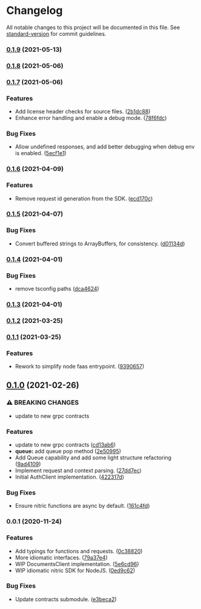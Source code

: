 # Changelog

All notable changes to this project will be documented in this file. See [standard-version](https://github.com/conventional-changelog/standard-version) for commit guidelines.

### [0.1.9](https://github.com/nitrictech/node-sdk/compare/v0.1.8...v0.1.9) (2021-05-13)

### [0.1.8](https://github.com/nitrictech/node-sdk/compare/v0.1.7...v0.1.8) (2021-05-06)

### [0.1.7](https://github.com/nitrictech/node-sdk/compare/v0.1.6...v0.1.7) (2021-05-06)


### Features

* Add license header checks for source files. ([2b1dc88](https://github.com/nitrictech/node-sdk/commit/2b1dc88646f653dbcb0245197aad034df9247954))
* Enhance error handling and enable a debug mode. ([78f6fdc](https://github.com/nitrictech/node-sdk/commit/78f6fdc87876ce06afbf4752c7de9e6eb5ca2130))


### Bug Fixes

* Allow undefined responses, and add better debugging when debug env is enabled.  ([5ecf1e1](https://github.com/nitrictech/node-sdk/commit/5ecf1e17829bfde80acda3134f76c74e49334b38))

### [0.1.6](https://github.com/nitrictech/node-sdk/compare/v0.1.5...v0.1.6) (2021-04-09)


### Features

* Remove request id generation from the SDK. ([ecd170c](https://github.com/nitrictech/node-sdk/commit/ecd170c9f4b0cdd7a0ef2e9fd9680b2f8683a4d0))

### [0.1.5](https://github.com/nitrictech/node-sdk/compare/v0.1.4...v0.1.5) (2021-04-07)


### Bug Fixes

* Convert buffered strings to ArrayBuffers, for consistency. ([d01134d](https://github.com/nitrictech/node-sdk/commit/d01134d58cf638b0f817a331a679a71af1e568ef))

### [0.1.4](https://github.com/nitrictech/node-sdk/compare/v0.1.3...v0.1.4) (2021-04-01)


### Bug Fixes

* remove tsconfig paths ([dca4624](https://github.com/nitrictech/node-sdk/commit/dca462484acd378259bec111b84a9bfec5ae564c))

### [0.1.3](https://github.com/nitrictech/node-sdk/compare/v0.1.2...v0.1.3) (2021-04-01)

### [0.1.2](https://github.com/nitrictech/node-sdk/compare/v0.1.1...v0.1.2) (2021-03-25)

### [0.1.1](https://github.com/nitrictech/node-sdk/compare/v0.1.0...v0.1.1) (2021-03-25)


### Features

* Rework to simplify node faas entrypoint. ([9390657](https://github.com/nitrictech/node-sdk/commit/9390657cd6aa078ee3d7e356beb2b97d7b7422d2))

## [0.1.0](https://github.com/nitrictech/node-sdk/compare/v0.0.1...v0.1.0) (2021-02-26)


### ⚠ BREAKING CHANGES

* update to new grpc contracts

### Features

* update to new grpc contracts ([cd13ab6](https://github.com/nitrictech/node-sdk/commit/cd13ab682ba8508ddfbda4cf18da9f43effa5096))
* **queue:** add queue pop method ([2e50995](https://github.com/nitrictech/node-sdk/commit/2e509956ea366abe9d350ac3bbd2bc1a358d54f4))
* Add Queue capability and add some light structure refactoring ([9ad4109](https://github.com/nitrictech/node-sdk/commit/9ad41097b40ba492f4a5137e56817dec74c88def))
* Implement request and context parsing. ([27dd7ec](https://github.com/nitrictech/node-sdk/commit/27dd7ec522756ec4953e444fedb978a0f6213c1f))
* Initial AuthClient implementation. ([422317d](https://github.com/nitrictech/node-sdk/commit/422317d78558bf2470524a64ad286a1cb4c5ef3b))


### Bug Fixes

* Ensure nitric functions are async by default. ([161c4fd](https://github.com/nitrictech/node-sdk/commit/161c4fd5ec74dee419887b4cbae703d0bfb462e0))

### 0.0.1 (2020-11-24)


### Features

* Add typings for functions and requests. ([0c38820](https://github.com/nitric-dev/node-sdk/commit/0c38820cedd6f3047a235a072c21ecc43a995a70))
* More idiomatic interfaces. ([79a37e4](https://github.com/nitric-dev/node-sdk/commit/79a37e45732ff58666619866ffedb30c84b0efee))
* WIP DocumentsClient implementation. ([5e6cd96](https://github.com/nitric-dev/node-sdk/commit/5e6cd96431f22bc785bd4d61a4540c50a8f673e7))
* WIP idiomatic nitric SDK for NodeJS.  ([0ed9c62](https://github.com/nitric-dev/node-sdk/commit/0ed9c62b8b8be5883017722ad246d077e4bde35f))


### Bug Fixes

* Update contracts submodule. ([e3beca2](https://github.com/nitric-dev/node-sdk/commit/e3beca24d8d069d96466b80c5f37166f10d01bf9))
